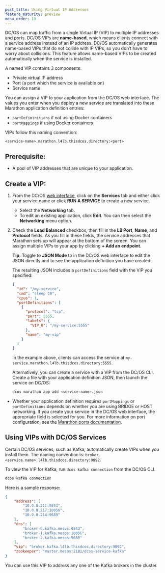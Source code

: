 ```yaml
---
post_title: Using Virtual IP Addresses
feature_maturity: preview
menu_order: 10
---
```

DC/OS can map traffic from a single Virtual IP (VIP) to multiple IP addresses and ports. DC/OS VIPs are **name-based**, which means clients connect with a service address instead of an IP address. DC/OS automatically generates name-based VIPs that do not collide with IP VIPs, so you don’t have to worry about collisions. This feature allows name-based VIPs to be created automatically when the service is installed.

A named VIP contains 3 components:

 * Private virtual IP address
 * Port (a port which the service is available on)
 * Service name

You can assign a VIP to your application from the DC/OS web interface. The values you enter when you deploy a new service are translated into these Marathon application definition entries:

- `portDefininitions` if not using Docker containers
- `portMappings` if using Docker containers

VIPs follow this naming convention:
 
```
<service-name>.marathon.l4lb.thisdcos.directory:<port>
```

## Prerequisite:

*   A pool of VIP addresses that are unique to your application.

## Create a VIP:

1.  From the DC/OS [web interface](/docs/1.9/administering-clusters/webinterface/), click on the **Services** tab and either click your service name or click **RUN A SERVICE** to create a new service.

    *   Select the **Networking** tab.
    *   To edit an existing application, click **Edit**. You can then select the **Networking** menu option.

2.  Check the **Load Balanced** checkbox, then fill in the **LB Port**, **Name**, and **Protocol** fields. As you fill in these fields, the service addresses that Marathon sets up will appear at the bottom of the screen. You can assign multiple VIPs to your app by clicking **+ Add an endpoint**.

    **Tip:** Toggle to **JSON Mode** to in the DC/OS web interface to edit the JSON directly and to see the application definition you have created.

    The resulting JSON includes a `portDefinitions` field with the VIP you specified:
    
    ```json
    {
      "id": "/my-service",
      "cmd": "sleep 10",
      "cpus": 1,
      "portDefinitions": [
        {
          "protocol": "tcp",
          "port": 5555,
          "labels": {
            "VIP_0": "/my-service:5555"
          },
          "name": "my-vip"
        }
      ]
    }
    ```

    In the example above, clients can access the service at `my-service.marathon.l4lb.thisdcos.directory:5555`.
    
    Alternatively, you can create a service with a VIP from the DC/OS CLI. Create a file with your application definition JSON, then launch the service on DC/OS:
    
    ```bash
    dcos marathon app add <service-name>.json
    ```
    
* Whether your application definition requires `portMappings` or `portDefinitions` depends on whether you are using BRIDGE or HOST networking. If you create your service in the DC/OS web interface, the appropriate field is selected for you. For more information on port configuration, see the [Marathon ports documentation][1].

## Using VIPs with DC/OS Services

Certain DC/OS services, such as Kafka, automatically create VIPs when you install them. The naming convention is: `broker.<service.name>.l4lb.thisdcos.directory:9092`.

To view the VIP for Kafka, run `dcos kafka connection` from the DC/OS CLI. 

```bash
dcos kafka connection
```
Here is a sample response:

```json
{
    "address": [
        "10.0.0.211:9843",
        "10.0.0.217:10056",
        "10.0.0.214:9689"
    ],
    "dns": [
        "broker-0.kafka.mesos:9843",
        "broker-1.kafka.mesos:10056",
        "broker-2.kafka.mesos:9689"
    ],
    "vip": "broker.kafka.l4lb.thisdcos.directory:9092",
    "zookeeper": "master.mesos:2181/dcos-service-kafka"
}
```

You can use this VIP to address any one of the Kafka brokers in the cluster.

 [1]: /docs/1.9/deploying-services/service-ports/
